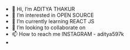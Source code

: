 - 👋 Hi, I’m ADITYA THAKUR
- 👀 I’m interested in OPEN SOURCE 
- 🌱 I’m currently learning REACT JS
- 💞️ I’m looking to collaborate on 
- 📫 How to reach me INSTAGRAM - aditya597k
- 

<!---
aditya123473892/aditya123473892 is a ✨ special ✨ repository because its `README.md` (this file) appears on your GitHub profile.
You can click the Preview link to take a look at your changes.
--->
